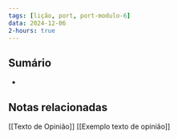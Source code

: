 ```yaml
---
tags: [lição, port, port-modulo-6]
data: 2024-12-06
2-hours: true
---
```


## Sumário
-
## Notas relacionadas
[[Texto de Opinião]]
[[Exemplo texto de opinião]]